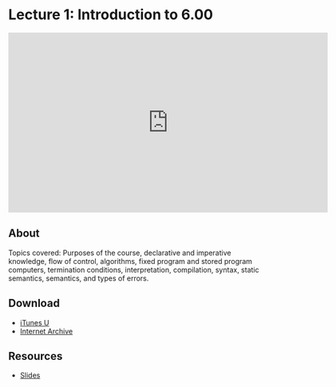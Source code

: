 # Lecture 1: Introduction to 6.00

<iframe width="640" height="360" src="http://www.youtube.com/embed/bX3jvD7XFPs?feature=player_detailpage" frameborder="0" allowfullscreen></iframe>

## About
Topics covered: Purposes of the course, declarative and imperative knowledge, flow of control, algorithms, fixed program and stored program computers, termination conditions, interpretation, compilation, syntax, static semantics, semantics, and types of errors.

## Download

- [iTunes U](http://itunes.apple.com/us/itunes-u/lecture-1-introduction-to/id499270153?i=110101056)
- [Internet Archive](http://www.archive.org/download/MIT6.00SCS11/MIT6_00SCS11_lec01_300k.mp4)


## Resources
 - [Slides](http://ocw.mit.edu/courses/electrical-engineering-and-computer-science/6-00sc-introduction-to-computer-science-and-programming-spring-2011/unit-1/lecture-1-introduction-to-6.00/MIT6_00SCS11_lec01_slides.pdf) 



